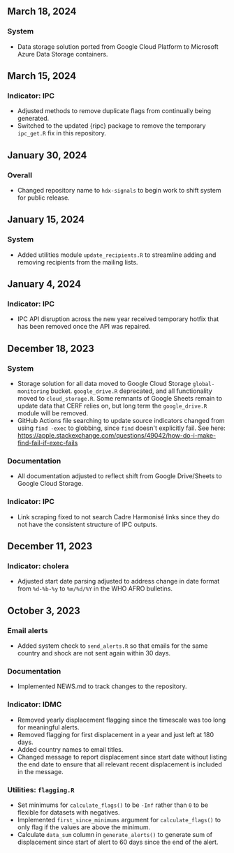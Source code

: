 ## March 18, 2024

### System

- Data storage solution ported from Google Cloud Platform to Microsoft Azure
Data Storage containers.

## March 15, 2024

### Indicator: IPC

- Adjusted methods to remove duplicate flags from continually being generated.
- Switched to the updated {ripc} package to remove the temporary `ipc_get.R`
fix in this repository.

## January 30, 2024

### Overall

- Changed repository name to `hdx-signals` to begin work to shift system for
public release.

## January 15, 2024

### System

- Added utilities module `update_recipients.R` to streamline adding and removing
recipients from the mailing lists.

## January 4, 2024

### Indicator: IPC

- IPC API disruption across the new year received temporary hotfix that has been
removed once the API was repaired.

## December 18, 2023

### System

- Storage solution for all data moved to Google Cloud Storage `global-monitoring`
bucket. `google_drive.R` deprecated, and all functionality moved to `cloud_storage.R`.
Some remnants of Google Sheets remain to update data that
CERF relies on, but long term the `google_drive.R` module will be removed.
- GitHub Actions file searching to update source indicators changed from using
`find -exec` to globbing, since `find` doesn't explicitly fail. See here:
https://apple.stackexchange.com/questions/49042/how-do-i-make-find-fail-if-exec-fails

### Documentation

- All documentation adjusted to reflect shift from Google Drive/Sheets to 
Google Cloud Storage.

### Indicator: IPC

- Link scraping fixed to not search Cadre Harmonisé links since they do not have
the consistent structure of IPC outputs.

## December 11, 2023

### Indicator: cholera

- Adjusted start date parsing adjusted to address change in date format from
`%d-%b-%y` to `%m/%d/%Y` in the WHO AFRO bulletins.

## October 3, 2023

### Email alerts

- Added system check to `send_alerts.R` so that emails for the same country and
shock are not sent again within 30 days.

### Documentation

- Implemented NEWS.md to track changes to the repository.

### Indicator: IDMC

- Removed yearly displacement flagging since the timescale was too long for
meaningful alerts.
- Removed flagging for first displacement in a year and just left at 180 days.
- Added country names to email titles.
- Changed message to report displacement since start date without listing the end
date to ensure that all relevant recent displacement is included in the message.

### Utilities: `flagging.R`

- Set minimums for `calculate_flags()` to be `-Inf` rather than `0` to be flexible for
datasets with negatives.
- Implemented `first_since_minimums` argument for `calculate_flags()` to only flag
if the values are above the minimum.
- Calculate `data_sum` column in `generate_alerts()` to generate sum of displacement
since start of alert to 60 days since the end of the alert.
